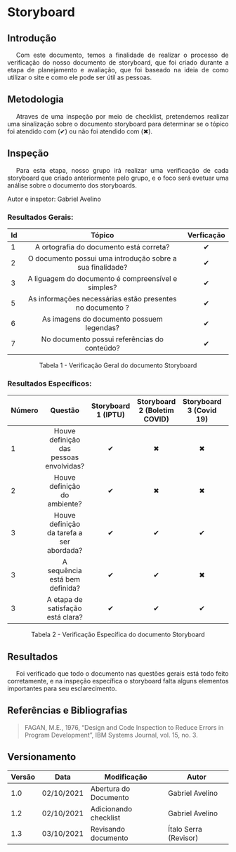 # Storyboard

## <a>Introdução</a>

<p style="text-indent: 20px; text-align: justify">
Com este documento, temos a finalidade de realizar o processo de verificação do nosso documento de storyboard, que foi criado durante a etapa de planejamento e avaliação, que foi baseado na ideia de como utilizar o site e como ele pode ser útil as pessoas.
</p>

## <a>Metodologia</a>

<p style="text-indent: 20px; text-align: justify">
Atraves de uma inspeção por meio de <a> checklist</a>, pretendemos realizar uma sinalização sobre o documento storyboard para determinar se o tópico foi atendido com (✔) ou não foi atendido com (✖).
</p>


## <a>Inspeção</a>

<p style="text-indent: 20px; text-align: justify"> 
Para esta etapa, nosso grupo irá realizar uma verificação de cada storyboard que criado anteriormente pelo grupo, e o foco será evetuar uma análise sobre o documento dos storyboards. 
</p>

Autor e inspetor: Gabriel Avelino

### Resultados Gerais:

<center>

|Id|Tópico|Verficação|
|:-|:-:|:-:|
|1|A ortografia do documento está correta?|✔|
|2|O documento possui uma introdução sobre a sua finalidade?|✔|
|3|A liguagem do documento é compreensível e simples?|✔|
|5|As informações necessárias estão presentes no documento ?|✔|
|6|As imagens do documento possuem legendas?|✔|
|7|No documento possui referências do conteúdo?|✔|

<figcaption>Tabela 1 - Verificação Geral do documento Storyboard</figcaption>

</center>

### Resultados Específicos:

<center>

|Número|Questão|Storyboard 1 (IPTU)|Storyboard 2 (Boletim COVID)|Storyboard 3 (Covid 19)| Storyboard 4 (História)
|:-|:-:|:-:|:-:|:-:|:-:|
|1|Houve definição das pessoas envolvidas?|✔|✖|✖|✔|
|2|Houve definição do ambiente?|✔|✖|✖|✖|
|3|Houve definição da tarefa a ser abordada?|✔|✔|✔|✔|
|3|A sequência está bem definida?|✔|✔|✖|✔|
|3|A etapa de satisfação está clara?|✔|✔|✔|✔|

<figcaption>Tabela 2 - Verificação Específica do documento Storyboard</figcaption>

</center>

## <a>Resultados</a>
<p style="text-indent: 20px; text-align: justify">
Foi verificado que todo o documento nas questões gerais está todo feito corretamente, e na inspeção específica o storyboard falta alguns elementos importantes para seu esclarecimento.
</p>


## <a>Referências e Bibliografias</a>

> FAGAN, M.E., 1976, “Design and Code Inspection to Reduce Errors in Program Development”, IBM Systems Journal, vol. 15, no. 3.

## Versionamento
|Versão|Data|Modificação|Autor|
|--|--|--|--|
|1.0|02/10/2021|Abertura do Documento|Gabriel Avelino|
|1.2|02/10/2021|Adicionando checklist|Gabriel Avelino|
|1.3|03/10/2021|Revisando documento|Ítalo Serra (Revisor)|